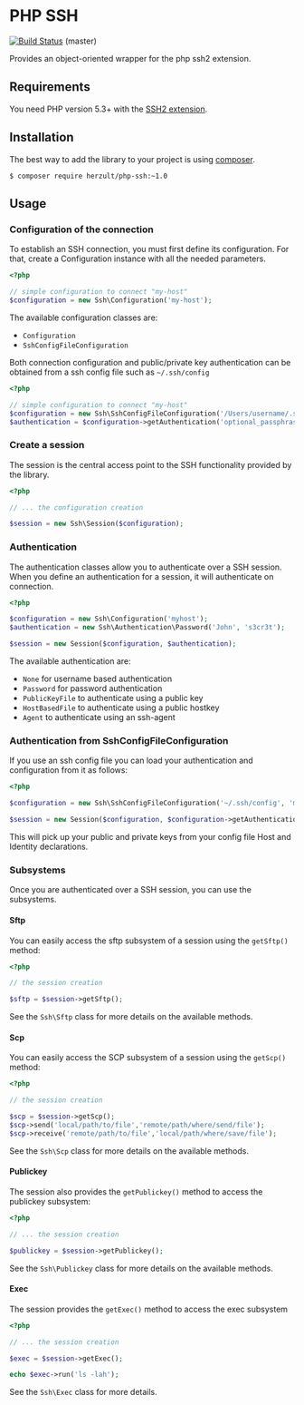PHP SSH
=======

[![Build Status](https://travis-ci.org/Herzult/php-ssh.png?branch=master)](https://travis-ci.org/Herzult/php-ssh) (master)

Provides an object-oriented wrapper for the php ssh2 extension.

Requirements
------------

You need PHP version 5.3+ with the [SSH2 extension](http://www.php.net/manual/en/book.ssh2.php).

Installation
------------

The best way to add the library to your project is using [composer](http://getcomposer.org).

    $ composer require herzult/php-ssh:~1.0

Usage
-----

### Configuration of the connection

To establish an SSH connection, you must first define its configuration.
For that, create a Configuration instance with all the needed parameters.

```php
<?php

// simple configuration to connect "my-host"
$configuration = new Ssh\Configuration('my-host');
```

The available configuration classes are:

- `Configuration`
- `SshConfigFileConfiguration`

Both connection configuration and public/private key authentication can be obtained from a ssh config file such as `~/.ssh/config`

```php
<?php

// simple configuration to connect "my-host"
$configuration = new Ssh\SshConfigFileConfiguration('/Users/username/.ssh/config', 'my-host');
$authentication = $configuration->getAuthentication('optional_passphrase', 'optional_username');
```

### Create a session

The session is the central access point to the SSH functionality provided by the library.

```php
<?php

// ... the configuration creation

$session = new Ssh\Session($configuration);
```

### Authentication

The authentication classes allow you to authenticate over a SSH session.
When you define an authentication for a session, it will authenticate on connection.

```php
<?php

$configuration = new Ssh\Configuration('myhost');
$authentication = new Ssh\Authentication\Password('John', 's3cr3t');

$session = new Session($configuration, $authentication);
```

The available authentication are:

 - `None` for username based authentication
 - `Password` for password authentication
 - `PublicKeyFile` to authenticate using a public key
 - `HostBasedFile` to authenticate using a public hostkey
 - `Agent` to authenticate using an ssh-agent

### Authentication from SshConfigFileConfiguration

If you use an ssh config file you can load your authentication and configuration from it as follows:

```php
<?php

$configuration = new Ssh\SshConfigFileConfiguration('~/.ssh/config', 'my-host');

$session = new Session($configuration, $configuration->getAuthentication());
```

This will pick up your public and private keys from your config file Host and Identity declarations.

### Subsystems

Once you are authenticated over a SSH session, you can use the subsystems.

#### Sftp

You can easily access the sftp subsystem of a session using the `getSftp()` method:

```php
<?php

// the session creation

$sftp = $session->getSftp();
```

See the `Ssh\Sftp` class for more details on the available methods.

#### Scp

You can easily access the SCP subsystem of a session using the `getScp()` method:

```php
<?php

// the session creation

$scp = $session->getScp();
$scp->send('local/path/to/file','remote/path/where/send/file');
$scp->receive('remote/path/to/file','local/path/where/save/file');

```



See the `Ssh\Scp` class for more details on the available methods.

#### Publickey

The session also provides the `getPublickey()` method to access the publickey subsystem:

```php
<?php

// ... the session creation

$publickey = $session->getPublickey();
```

See the `Ssh\Publickey` class for more details on the available methods.

#### Exec

The session provides the `getExec()` method to access the exec subsystem

```php
<?php

// ... the session creation

$exec = $session->getExec();

echo $exec->run('ls -lah');
```

See the `Ssh\Exec` class for more details.
